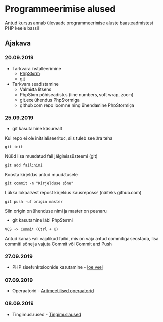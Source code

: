 # Programmeerimise alused
Antud kursus annab ülevaade programmeerimise aluste baasteadmistest PHP keele baasil
## Ajakava
### 20.09.2019
* Tarkvara installeerimine
    * [PhpStorm](https://www.jetbrains.com/phpstorm/)
    * [git](https://git-scm.com/downloads)
* Tarkvara seadistamine
    * Valmista litsens
    * PhpStom põhiseadistus (line numbers, soft wrap, zoom)
    * git.exe ühendus PhpStormiga
    * github.com repo loomine ning ühendamine PhpStormiga
### 25.09.2019
* git kasutamine käsurealt

Kui repo ei ole initsialiseeritud, siis tuleb see ära teha
```
git init
```
Nüüd lisa muudatud fail jälgimissüsteemi (git)
```
git add failinimi
```
Koosta kirjeldus antud muudatusele
```
git commit -m "Kirjelduse sõne"
```
Lükka lokaalsest repost kirjeldus kausreposse (näiteks github.com)
```
git push -uf origin master
```
Siin origin on ühenduse nimi ja master on peaharu

* git kasutamine läbi PhpStormi
```
VCS -> Commit (Ctrl + K)
```
Antud kanas vali vajalikud failid, mis on vaja antud commitiga seostada, lisa commiti sõne ja vajuta Commit või Commit and Push

### 27.09.2019
* PHP sisefunktsioonide kasutamine -  [loe veel](https://github.com/AnnaKarutina/pa_vs19_1/tree/master/27.09.2019)
### 07.09.2019
* Operaatorid - [Aritmeetilised operaatorid](https://www.metshein.com/course/php-alused/)
### 08.09.2019
* Tingimuslaused - [Tingimuslaused](https://www.metshein.com/course/php-alused/)